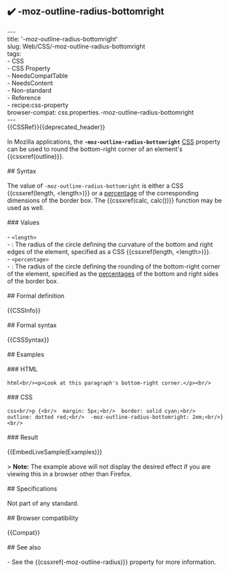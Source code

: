 ## ✔️ -moz-outline-radius-bottomright 
 ---<br/>title: '-moz-outline-radius-bottomright'<br/>slug: Web/CSS/-moz-outline-radius-bottomright<br/>tags:<br/>  - CSS<br/>  - CSS Property<br/>  - NeedsCompatTable<br/>  - NeedsContent<br/>  - Non-standard<br/>  - Reference<br/>  - recipe:css-property<br/>browser-compat: css.properties.-moz-outline-radius-bottomright<br/>---<br/>{{CSSRef}}{{deprecated_header}}<br/><br/>In Mozilla applications, the **`-moz-outline-radius-bottomright`** [CSS](/en-US/docs/Web/CSS) property can be used to round the bottom-right corner of an element's {{cssxref(outline)}}.<br/><br/>## Syntax<br/><br/>The value of `-moz-outline-radius-bottomright` is either a CSS {{cssxref(length, &lt;length&gt;)}} or a [percentage](/en-US/docs/Web/CSS/percentage) of the corresponding dimensions of the border box. The {{cssxref(calc, calc())}} function may be used as well.<br/><br/>### Values<br/><br/>- `<length>`<br/>  - : The radius of the circle defining the curvature of the bottom and right edges of the element, specified as a CSS {{cssxref(length, &lt;length&gt;)}}.<br/>- `<percentage>`<br/>  - : The radius of the circle defining the rounding of the bottom-right corner of the element, specified as the [percentages](/en-US/docs/Web/CSS/percentage) of the bottom and right sides of the border box.<br/><br/>## Formal definition<br/><br/>{{CSSInfo}}<br/><br/>## Formal syntax<br/><br/>{{CSSSyntax}}<br/><br/>## Examples<br/><br/>### HTML<br/><br/>```html<br/><p>Look at this paragraph's bottom-right corner.</p><br/>```<br/><br/>### CSS<br/><br/>```css<br/>p {<br/>  margin: 5px;<br/>  border: solid cyan;<br/>  outline: dotted red;<br/>  -moz-outline-radius-bottomright: 2em;<br/>}<br/>```<br/><br/>### Result<br/><br/>{{EmbedLiveSample(Examples)}}<br/><br/>> **Note:** The example above will not display the desired effect if you are viewing this in a browser other than Firefox.<br/><br/>## Specifications<br/><br/>Not part of any standard.<br/><br/>## Browser compatibility<br/><br/>{{Compat}}<br/><br/>## See also<br/><br/>- See the {{cssxref(-moz-outline-radius)}} property for more information.<br/>